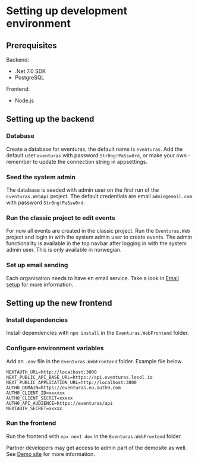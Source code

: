 # Setting up development environment

## Prerequisites

Backend:

-   .Net 7.0 SDK
-   PostgreSQL

Frontend:

-   Node.js

## Setting up the backend

### Database

Create a database for eventuras, the default name is `eventuras`. Add the default user `eventuras` with password `Str0ng!PaSsw0rd`, or make your own - remember to update the connection string in appsettings.

### Seed the system admin

The database is seeded with admin user on the first run of the `Eventuras.WebApi` project. The default credentials are email `admin@email.com` with password `Str0ng!PaSsw0rd`.

### Run the classic project to edit events

For now all events are created in the classic project. Run the `Eventuras.Web` project and login in with the system admin user to create events. The admin functionality is available in the top navbar after logging in with the system admin user. This is only available in norwegian.

### Set up email sending

Each organisation needs to have en email service. Take a look in [Email setup](./Email.md) for more information.

## Setting up the new frontend

### Install dependencies

Install dependencies with `npm install` in the `Eventuras.WebFrontend` folder.

### Configure environment variables

Add an `.env` file in the `Eventuras.WebFrontend` folder. Example file below.

```env
NEXTAUTH_URL=http://localhost:3000
NEXT_PUBLIC_API_BASE_URL=https://api.eventuras.losol.io
NEXT_PUBLIC_APPLICATION_URL=http://localhost:3000
AUTH0_DOMAIN=https://eventuras.eu.auth0.com
AUTH0_CLIENT_ID=xxxxxx
AUTH0_CLIENT_SECRET=xxxxx
AUTH0_API_AUDIENCE=https://eventuras/api
NEXTAUTH_SECRET=xxxxx
```

### Run the frontend

Run the frontend with `npx next dev` in the `Eventuras.WebFrontend` folder.

Partner developers may get access to admin part of the demosite as well. See [Demo site](./Demo_site.md) for more information.

